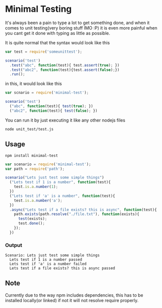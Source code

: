 Minimal Testing
===============

It's always been a pain to type a lot to get something done, and when it comes to unit testing(very boring stuff IMO :P) it is even more painful when you cant get it done with typing as little as possible.

It is quite normal that the syntax would look like this

```javascript
var test = require('someunittest');

scenario('test')
  .test("abc", function(test){ test.assert(true); })
  .test("abc2", function(test){test.assert(false);})
  .run();
```

in this, it would look like this

```javascript
var scnario = require('minimal-test');

scenario('test')
  ("abc", function(test){ test(true); })
  ("abc2", function(test){ test(false); })
```

You can run it by just executing it like any other nodejs files

```
node unit_test/test.js
```

Usage
--------

```
npm install minimal-test
```

```javascript
var scenario = require('minimal-test');
var path = require('path');

scenario("Lets just test some simple things")
  ("Lets test if 1 is a number", function(test){
    test.is.a.number(1);
  })
  ("Lets test if 'a' is a number", function(test){
    test.is.a.number('a');
  })
  .async("Lets test if a file exists? this is async", function(test){
    path.exists(path.resolve("./file.txt"), function(exists){
      test(exists);
      test.done();
    });
  })
```

### Output ###
```
Scenario: Lets just test some simple things
  Lets test if 1 is a number passed
  Lets test if 'a' is a number failed
  Lets test if a file exists? this is async passed
```

Note
----

Currently due to the way npm includes dependencies, this has to be installed locally(or linked) if not it will not resolve require properly.
